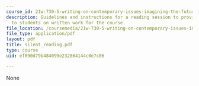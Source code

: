 ```yaml
---
course_id: 21w-730-5-writing-on-contemporary-issues-imagining-the-future-fall-2007
description: Guidelines and instructions for a reading session to provide feedback
  to students on written work for the course.
file_location: /coursemedia/21w-730-5-writing-on-contemporary-issues-imagining-the-future-fall-2007/ef690d79b484099e232864144c0e7c06_silent_reading.pdf
file_type: application/pdf
layout: pdf
title: silent_reading.pdf
type: course
uid: ef690d79b484099e232864144c0e7c06

---
```

None